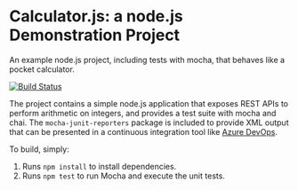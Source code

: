 Calculator.js: a node.js Demonstration Project
==============================================
An example node.js project, including tests with mocha, that behaves like
a pocket calculator.

[![Build Status](https://dev.azure.com/saifbayyat/Integrating%20External%20Source%20Control%20with%20Azure%20Pipelines/_apis/build/status/sabayyat.calculator?branchName=master)](https://dev.azure.com/saifbayyat/Integrating%20External%20Source%20Control%20with%20Azure%20Pipelines/_build/latest?definitionId=13&branchName=master)

The project contains a simple node.js application that exposes REST APIs
to perform arithmetic on integers, and provides a test suite with mocha
and chai.  The `mocha-junit-reporters` package is included to provide XML
output that can be presented in a continuous integration tool like
[Azure DevOps](https://azure.com/devops).

To build, simply:

1. Runs `npm install` to install dependencies.
2. Runs `npm test` to run Mocha and execute the unit tests.

